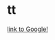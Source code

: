 # tt

[link to Google!](itms-services://?action=download-manifest&url=https://raw.githubusercontent.com/helpkang/tt/master/manifest.plist)
